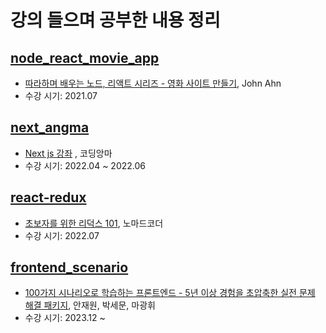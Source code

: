 # 강의 들으며 공부한 내용 정리

## [node_react_movie_app](https://github.com/seohyun319/Lecture/commits/master/node_react_movie_app)

- [따라하며 배우는 노드, 리액트 시리즈 - 영화 사이트 만들기](https://www.inflearn.com/course/%EB%94%B0%EB%9D%BC%ED%95%98%EB%A9%B0-%EB%B0%B0%EC%9A%B0%EB%8A%94-%EB%85%B8%EB%93%9C-%EB%A6%AC%EC%95%A1%ED%8A%B8-%EC%98%81%ED%99%94%EC%82%AC%EC%9D%B4%ED%8A%B8-%EB%A7%8C%EB%93%A4%EA%B8%B0), John Ahn
- 수강 시기: 2021.07

## [next_angma](https://github.com/seohyun319/Lecture/commits/master/next_angma)

- [Next js 강좌](https://youtube.com/playlist?list=PLZKTXPmaJk8Lx3TqPlcEAzTL8zcpBz7NP&si=xeaJtnzAZiNcke-v)
  , 코딩앙마
- 수강 시기: 2022.04 ~ 2022.06

## [react-redux](https://github.com/seohyun319/Lecture/commits/master/react-redux)

- [초보자를 위한 리덕스 101](https://nomadcoders.co/redux-for-beginners), 노마드코더
- 수강 시기: 2022.07

## [frontend_scenario](https://github.com/seohyun319/Lecture/commits/master/frontend_scenario)

- [100가지 시나리오로 학습하는 프론트엔드 - 5년 이상 경험을 초압축한 실전 문제 해결 패키지](https://fastcampus.co.kr/dev_online_fe100), 안재원, 박세문, 마광휘
- 수강 시기: 2023.12 ~
